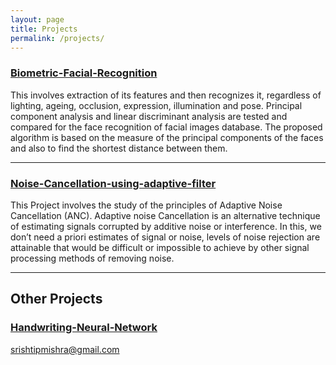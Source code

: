 ```yaml
---
layout: page
title: Projects
permalink: /projects/
---
```


### [Biometric-Facial-Recognition](https://github.com/srishtipmishra/Biometric-Facial-Recognition)

This involves extraction of its features and then recognizes it, regardless of lighting, ageing, occlusion, expression, illumination and pose.
Principal component analysis and linear discriminant analysis are tested and compared for the face recognition of facial images database.
The proposed algorithm is based on the measure of the principal components of the faces and also to find the shortest distance between them.

***

### [Noise-Cancellation-using-adaptive-filter](https://github.com/srishtipmishra/Handwriting-Neural-Network)

This Project involves the study of the principles of Adaptive Noise Cancellation (ANC). Adaptive noise Cancellation is an
alternative technique of estimating signals corrupted by additive noise or interference. In this, we don’t need a priori
estimates of signal or noise, levels of noise rejection are attainable that would be difficult or impossible to achieve
by other signal processing methods of removing noise.

***

## Other Projects

### [Handwriting-Neural-Network](https://github.com/srishtipmishra/Handwriting-Neural-Network)


[srishtipmishra@gmail.com](mailto:srishtipmishra@gmail.com)
